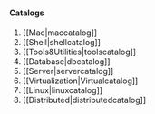 #### Catalogs

1. [[Mac|maccatalog]]
2. [[Shell|shellcatalog]]
3. [[Tools&Utilities|toolscatalog]]
4. [[Database|dbcatalog]]
5. [[Server|servercatalog]]
5. [[Virtualization|Virtualcatalog]]
5. [[Linux|linuxcatalog]]
5. [[Distributed|distributedcatalog]]